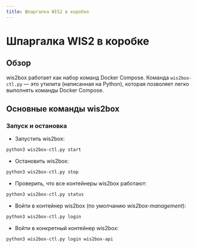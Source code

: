 ```yaml
---
title: Шпаргалка WIS2 в коробке
---
```


# Шпаргалка WIS2 в коробке

## Обзор

wis2box работает как набор команд Docker Compose. Команда ``wis2box-ctl.py`` — это утилита
(написанная на Python), которая позволяет легко выполнять команды Docker Compose.

## Основные команды wis2box

### Запуск и остановка

* Запустить wis2box:

```bash
python3 wis2box-ctl.py start
```

* Остановить wis2box:

```bash
python3 wis2box-ctl.py stop
```

* Проверить, что все контейнеры wis2box работают:

```bash
python3 wis2box-ctl.py status
```

* Войти в контейнер wis2box (по умолчанию *wis2box-management*):

```bash
python3 wis2box-ctl.py login
```

* Войти в конкретный контейнер wis2box:

```bash
python3 wis2box-ctl.py login wis2box-api
```